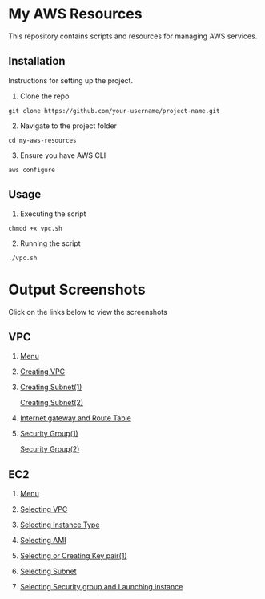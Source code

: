 # My AWS Resources

This repository contains scripts and resources for managing AWS services.

## Installation

Instructions for setting up the project.
 1. Clone the repo  

 `git clone https://github.com/your-username/project-name.git`  

2. Navigate to the project folder

`cd my-aws-resources`

3. Ensure you have AWS CLI

`aws configure`



## Usage

1. Executing the script 

`chmod +x vpc.sh`

2. Running the script

`./vpc.sh`


# Output Screenshots  

Click on the links below to view the screenshots

## VPC

1. [Menu](Screenshot/VPC1.png)  

2. [Creating VPC](Screenshot/VPC2.png)  

3. [Creating Subnet(1)](Screenshot/VPC3.png)  

   [Creating Subnet(2)](Screenshot/VPC4.png)  

4. [Internet gateway and Route Table](Screenshot/VPC5.png)  

5. [Security Group(1)](Screenshot/VPC6.png)  

   [Security Group(2)](Screenshot/VPC7.png)  

## EC2  
  
1. [Menu](Screenshot/EC2/Menu.png)  

2. [Selecting VPC](Screenshot/EC2/VPC.png)  

3. [Selecting Instance Type](Screenshot/EC2/InstanceType.png)  

4. [Selecting AMI](Screenshot/EC2/AMI.png)  

5. [Selecting or Creating Key pair(1)](Screenshot/EC2/KP.png)  

6. [Selecting Subnet](Screenshot/EC2/Subnet.png)  

7. [Selecting Security group and Launching instance](Screenshot/EC2/SG.png)






